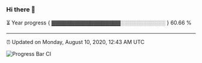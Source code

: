 ### Hi there 👋

⏳ Year progress { ▓▓▓▓▓▓▓▓▓▓▓▓▓▓▓▓▓▓░░░░░░░░░░░░ } 60.66 %

---

⏰ Updated on Monday, August 10, 2020, 12:43 AM UTC

![Progress Bar CI](https://github.com/arthurbuhl/arthurbuhl/workflows/Progress%20Bar%20CI/badge.svg)
